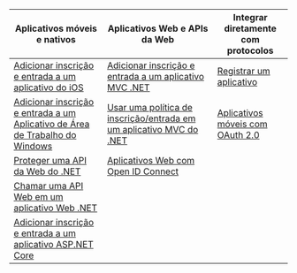 | Aplicativos móveis e nativos | Aplicativos Web e APIs da Web | Integrar diretamente com protocolos |
| --- | --- | --- |
| [Adicionar inscrição e entrada a um aplicativo do iOS](active-directory-b2c-devquickstarts-ios.md) |[Adicionar inscrição e entrada a um aplicativo MVC .NET](../articles/active-directory-b2c/active-directory-b2c-devquickstarts-web-dotnet.md) |[Registrar um aplicativo](../articles/active-directory-b2c/active-directory-b2c-app-registration.md) |
| [Adicionar inscrição e entrada a um Aplicativo de Área de Trabalho do Windows](../articles/active-directory-b2c/active-directory-b2c-devquickstarts-native-dotnet.md) |[Usar uma política de inscrição/entrada em um aplicativo MVC do .NET](../articles/active-directory-b2c/active-directory-b2c-devquickstarts-web-dotnet-susi.md) |[Aplicativos móveis com OAuth 2.0](../articles/active-directory-b2c/active-directory-b2c-reference-oauth-code.md) |
| [Proteger uma API da Web do .NET](../articles/active-directory-b2c/active-directory-b2c-devquickstarts-api-dotnet.md) |[Aplicativos Web com Open ID Connect](../articles/active-directory-b2c/active-directory-b2c-reference-oidc.md) | |
| [Chamar uma API Web em um aplicativo Web .NET](../articles/active-directory-b2c/active-directory-b2c-devquickstarts-web-api-dotnet.md) | | |
| [Adicionar inscrição e entrada a um aplicativo ASP.NET Core](https://github.com/azure-samples/active-directory-dotnet-webapp-openidconnect-aspnetcore-b2c) | | |

<!---HONumber=AcomDC_0727_2016-->